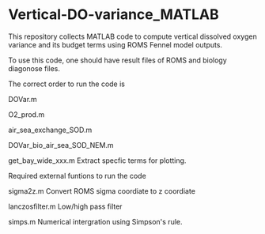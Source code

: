 # Vertical-DO-variance_MATLAB
This repository collects MATLAB code to compute vertical dissolved oxygen variance and its budget terms using ROMS Fennel model outputs.

To use this code, one should have result files of ROMS and biology diagonose files. 

The correct order to run the code is

DOVar.m

O2_prod.m

air_sea_exchange_SOD.m

DOVar_bio_air_sea_SOD_NEM.m

get_bay_wide_xxx.m    Extract specfic terms for plotting. 



Required external funtions to run the code

sigma2z.m          Convert ROMS sigma coordiate to z coordiate

lanczosfilter.m    Low/high pass filter

simps.m            Numerical intergration using Simpson's rule. 
